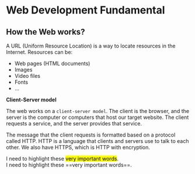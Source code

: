 # Web Development Fundamental

## How the Web works?

A URL (Uniform Resource Location) is a way to locate resources in the Internet. Resources can be:

* Web pages (HTML documents)
* Images
* Video files
* Fonts
* ...

**Client-Server model**

The web works on a `client-server model`. The client is the browser, and the server is the computer or computers that host our target website. The client requests a service, and the server provides that service.

The message that the client requests is formatted based on a protocol called HTTP. HTTP is a language that clients and servers use to talk to each other. We also have HTTPS, which is HTTP with encryption.

I need to highlight these <mark>very important words</mark>.  
I need to highlight these ==very important words==.
